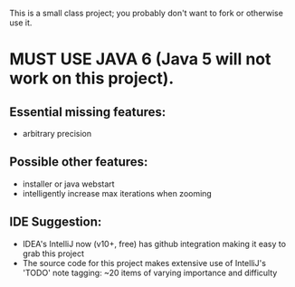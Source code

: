 This is a small class project; you probably don't want to fork or otherwise use it.

# MUST USE JAVA 6 (Java 5 will not work on this project).

## Essential missing features:
* arbitrary precision

## Possible other features:
* installer or java webstart
* intelligently increase max iterations when zooming

## IDE Suggestion:
* IDEA's IntelliJ now (v10+, free) has github integration making it easy to grab this project
* The source code for this project makes extensive use of IntelliJ's 'TODO' note tagging: ~20 items of varying importance and difficulty
